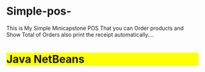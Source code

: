 # Simple-pos-
This is My Simple Minicapstone POS That you can Order products and Show Total of Orders also print the receipt automatically....
<h1 style="background-color:yellow;">Java NetBeans</h1>
